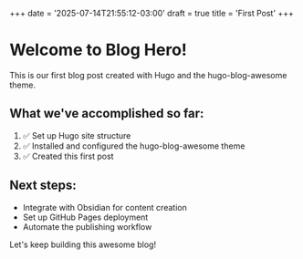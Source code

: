 +++
date = '2025-07-14T21:55:12-03:00'
draft = true
title = 'First Post'
+++

# Welcome to Blog Hero!

This is our first blog post created with Hugo and the hugo-blog-awesome theme.

## What we've accomplished so far:

1. ✅ Set up Hugo site structure
2. ✅ Installed and configured the hugo-blog-awesome theme
3. ✅ Created this first post

## Next steps:

- Integrate with Obsidian for content creation
- Set up GitHub Pages deployment
- Automate the publishing workflow

Let's keep building this awesome blog!

